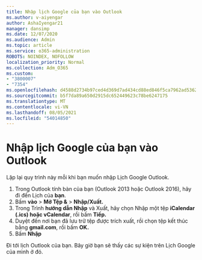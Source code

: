 ```yaml
---
title: Nhập lịch Google của bạn vào Outlook
ms.author: v-aiyengar
author: AshaIyengar21
manager: dansimp
ms.date: 12/07/2020
ms.audience: Admin
ms.topic: article
ms.service: o365-administration
ROBOTS: NOINDEX, NOFOLLOW
localization_priority: Normal
ms.collection: Adm_O365
ms.custom:
- "3800007"
- "7354"
ms.openlocfilehash: d4588d2734b97ced4d369d7ad434cd88ed846f5ca7962ad5362301fea7c54114
ms.sourcegitcommit: b5f7da89a650d2915dc652449623c78be6247175
ms.translationtype: MT
ms.contentlocale: vi-VN
ms.lasthandoff: 08/05/2021
ms.locfileid: "54014850"
---
```

# <a name="import-your-google-calendar-to-outlook"></a>Nhập lịch Google của bạn vào Outlook

Lặp lại quy trình này mỗi khi bạn muốn nhập Lịch Google Outlook.

1. Trong Outlook tính bàn của bạn (Outlook 2013 hoặc Outlook 2016), hãy đi đến Lịch của **bạn**.
1. Bấm **vào**  >  **Mở Tệp &**  >  **Nhập/Xuất.**
1. Trong Trình **hướng dẫn Nhập** và Xuất, hãy chọn Nhập một tệp **iCalendar (.ics) hoặc vCalendar**, rồi bấm **Tiếp.**
1. Duyệt đến nơi bạn đã lưu trữ tệp được trích xuất, rồi chọn tệp kết thúc bằng **gmail.com**, rồi bấm **OK.**
1. Bấm **Nhập**

Đi tới lịch Outlook của bạn. Bây giờ bạn sẽ thấy các sự kiện trên Lịch Google của mình ở đó.
